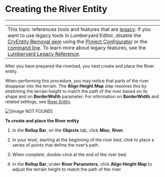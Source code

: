 # Creating the River Entity<a name="terrain-rivers-entity"></a>


****  

|  | 
| --- |
| This topic references tools and features that are [legacy](https://docs.aws.amazon.com/lumberyard/latest/userguide/ly-glos-chap.html#legacy)\. If you want to use legacy tools in Lumberyard Editor, disable the [CryEntity Removal gem](https://docs.aws.amazon.com/lumberyard/latest/userguide/gems-system-cryentity-removal-gem.html) using the [Project Configurator](https://docs.aws.amazon.com/lumberyard/latest/userguide/configurator-intro.html) or the [command line](https://docs.aws.amazon.com/lumberyard/latest/userguide/lmbr-exe.html)\. To learn more about legacy features, see the [Lumberyard Legacy Reference](https://d3bqhfbip4ze4a.cloudfront.net/lumberyard-legacy.pdf)\. | 

After you have prepared the riverbed, you next create and place the River entity\.

When performing this procedure, you may notice that parts of the river disappear into the terrain\. The **Align Height Map** step resolves this by stretching the terrain height to match the path of the river based on its shape and on **BorderWidth** parameter\. For information on **BorderWidth** and related settings, see [River Entity](https://docs.aws.amazon.com/lumberyard/latest/legacyreference/entities-entity-river.html)\.

![\[Image NOT FOUND\]](http://docs.aws.amazon.com/lumberyard/latest/userguide/images/terrain-rivers-entity.png)

**To create and place the River entity**

1. In the **Rollup Bar**, on the **Objects** tab, click **Misc**, **River**\.

1. In your level, starting at the beginning of the river bed, click to place a series of points that define the river’s path\.

1. When complete, double\-click at the end of the river bed\.

1. In the **Rollup Bar**, under **River Parameters**, click **Align Height Map** to adjust the terrain height to match the path of the river\.